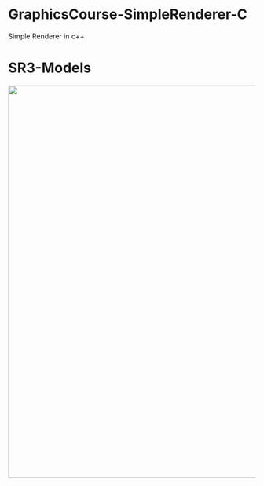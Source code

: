 # GraphicsCourse-SimpleRenderer-C
Simple Renderer in c++

<h1>SR3-Models </h1>
<img src="images/sr3.bmp" width = "800px" />
